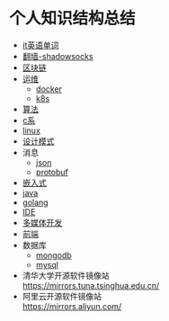 # 个人知识结构总结

* [it英语单词](english/it.words.md)
* [翻墙-shadowsocks](shadowsocks/readme.md)
* [区块链](blockchain/readme.md)
* [运维](ops/readme.md)
  * [docker](ops/docker/readme.md)
  * [k8s](ops/k8s/readme.md)
* [算法](algorithm/readme.md)
* [c系](c系/readme.md)
* [linux](linux/readme.md)
* [设计模式](design.patten/readme.md)
* 消息
  * [json](message/json/readme.md)
  * [protobuf](message/protobuf/readme.md)
* [嵌入式](embedded/readme.md)
* [java](java/readme.md)
* [golang](golang/readme.md)
* [IDE](ide/readme.md)
* [多媒体开发](multimedia/readme.md)
* [前端](前端/readme.md)
* 数据库
  * [mongodb](database/mongodb/readme.md)
  * [mysql](database/mysql/readme.md)
* 清华大学开源软件镜像站  
  <https://mirrors.tuna.tsinghua.edu.cn/>
* 阿里云开源软件镜像站  
  <https://mirrors.aliyun.com/>
